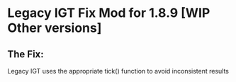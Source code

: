 # Legacy IGT Fix Mod for 1.8.9 [WIP Other versions]

## The Fix:

Legacy IGT uses the appropriate tick() function to avoid inconsistent results

